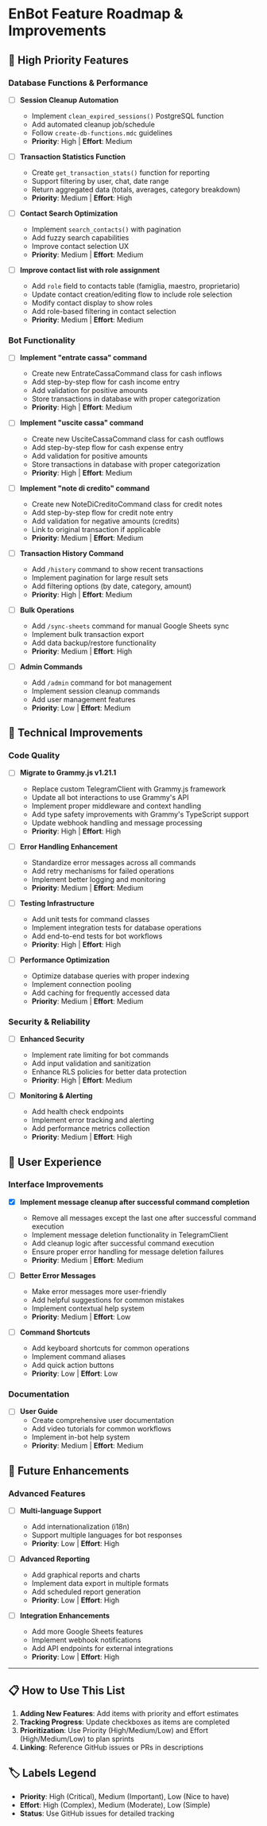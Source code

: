 # EnBot Feature Roadmap & Improvements

## 🚀 High Priority Features

### Database Functions & Performance
- [ ] **Session Cleanup Automation**
  - Implement `clean_expired_sessions()` PostgreSQL function
  - Add automated cleanup job/schedule
  - Follow `create-db-functions.mdc` guidelines
  - **Priority**: High | **Effort**: Medium

- [ ] **Transaction Statistics Function**
  - Create `get_transaction_stats()` function for reporting
  - Support filtering by user, chat, date range
  - Return aggregated data (totals, averages, category breakdown)
  - **Priority**: Medium | **Effort**: High

- [ ] **Contact Search Optimization**
  - Implement `search_contacts()` with pagination
  - Add fuzzy search capabilities
  - Improve contact selection UX
  - **Priority**: Medium | **Effort**: Medium

- [ ] **Improve contact list with role assignment**
  - Add `role` field to contacts table (famiglia, maestro, proprietario)
  - Update contact creation/editing flow to include role selection
  - Modify contact display to show roles
  - Add role-based filtering in contact selection
  - **Priority**: Medium | **Effort**: Medium

### Bot Functionality

- [ ] **Implement "entrate cassa" command**
  - Create new EntrateCassaCommand class for cash inflows
  - Add step-by-step flow for cash income entry
  - Add validation for positive amounts
  - Store transactions in database with proper categorization
  - **Priority**: High | **Effort**: Medium

- [ ] **Implement "uscite cassa" command**
  - Create new UsciteCassaCommand class for cash outflows
  - Add step-by-step flow for cash expense entry
  - Add validation for positive amounts
  - Store transactions in database with proper categorization
  - **Priority**: High | **Effort**: Medium

- [ ] **Implement "note di credito" command**
  - Create new NoteDiCreditoCommand class for credit notes
  - Add step-by-step flow for credit note entry
  - Add validation for negative amounts (credits)
  - Link to original transaction if applicable
  - **Priority**: Medium | **Effort**: Medium

- [ ] **Transaction History Command**
  - Add `/history` command to show recent transactions
  - Implement pagination for large result sets
  - Add filtering options (by date, category, amount)
  - **Priority**: High | **Effort**: Medium

- [ ] **Bulk Operations**
  - Add `/sync-sheets` command for manual Google Sheets sync
  - Implement bulk transaction export
  - Add data backup/restore functionality
  - **Priority**: Medium | **Effort**: High

- [ ] **Admin Commands**
  - Add `/admin` command for bot management
  - Implement session cleanup commands
  - Add user management features
  - **Priority**: Low | **Effort**: Medium

## 🔧 Technical Improvements

### Code Quality
- [ ] **Migrate to Grammy.js v1.21.1**
  - Replace custom TelegramClient with Grammy.js framework
  - Update all bot interactions to use Grammy's API
  - Implement proper middleware and context handling
  - Add type safety improvements with Grammy's TypeScript support
  - Update webhook handling and message processing
  - **Priority**: High | **Effort**: High

- [ ] **Error Handling Enhancement**
  - Standardize error messages across all commands
  - Add retry mechanisms for failed operations
  - Implement better logging and monitoring
  - **Priority**: Medium | **Effort**: Medium

- [ ] **Testing Infrastructure**
  - Add unit tests for command classes
  - Implement integration tests for database operations
  - Add end-to-end tests for bot workflows
  - **Priority**: High | **Effort**: High

- [ ] **Performance Optimization**
  - Optimize database queries with proper indexing
  - Implement connection pooling
  - Add caching for frequently accessed data
  - **Priority**: Medium | **Effort**: Medium

### Security & Reliability
- [ ] **Enhanced Security**
  - Implement rate limiting for bot commands
  - Add input validation and sanitization
  - Enhance RLS policies for better data protection
  - **Priority**: High | **Effort**: Medium

- [ ] **Monitoring & Alerting**
  - Add health check endpoints
  - Implement error tracking and alerting
  - Add performance metrics collection
  - **Priority**: Medium | **Effort**: High

## 📱 User Experience

### Interface Improvements
- [x] **Implement message cleanup after successful command completion**
  - Remove all messages except the last one after successful command execution
  - Implement message deletion functionality in TelegramClient
  - Add cleanup logic after successful command execution
  - Ensure proper error handling for message deletion failures
  - **Priority**: Medium | **Effort**: Medium

- [ ] **Better Error Messages**
  - Make error messages more user-friendly
  - Add helpful suggestions for common mistakes
  - Implement contextual help system
  - **Priority**: Medium | **Effort**: Low

- [ ] **Command Shortcuts**
  - Add keyboard shortcuts for common operations
  - Implement command aliases
  - Add quick action buttons
  - **Priority**: Low | **Effort**: Low

### Documentation
- [ ] **User Guide**
  - Create comprehensive user documentation
  - Add video tutorials for common workflows
  - Implement in-bot help system
  - **Priority**: Medium | **Effort**: Medium

## 🎨 Future Enhancements

### Advanced Features
- [ ] **Multi-language Support**
  - Add internationalization (i18n)
  - Support multiple languages for bot responses
  - **Priority**: Low | **Effort**: High

- [ ] **Advanced Reporting**
  - Add graphical reports and charts
  - Implement data export in multiple formats
  - Add scheduled report generation
  - **Priority**: Low | **Effort**: High

- [ ] **Integration Enhancements**
  - Add more Google Sheets features
  - Implement webhook notifications
  - Add API endpoints for external integrations
  - **Priority**: Low | **Effort**: High

---

## 📋 How to Use This List

1. **Adding New Features**: Add items with priority and effort estimates
2. **Tracking Progress**: Update checkboxes as items are completed
3. **Prioritization**: Use Priority (High/Medium/Low) and Effort (High/Medium/Low) to plan sprints
4. **Linking**: Reference GitHub issues or PRs in descriptions

## 🏷️ Labels Legend
- **Priority**: High (Critical), Medium (Important), Low (Nice to have)
- **Effort**: High (Complex), Medium (Moderate), Low (Simple)
- **Status**: Use GitHub issues for detailed tracking
